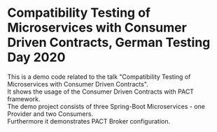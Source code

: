 # Compatibility Testing of Microservices with Consumer Driven Contracts, German Testing Day 2020
This is a demo code related to the talk "Compatibility Testing of Microservices with Consumer Driven Contracts". </br> 
It shows the usage of the Consumer Driven Contracts with PACT framework. <br>
The demo project consists of three Spring-Boot Microservices - one Provider and two Consumers. <br>
Furthermore it demonstrates PACT Broker configuration.
